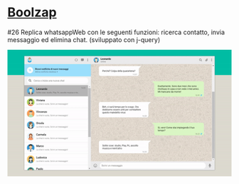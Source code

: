 <h1><a href="https://boolzapweb.netlify.app/">Boolzap</a></h1>
<p> #26 Replica whatsappWeb con le seguenti funzioni: ricerca contatto, invia messaggio ed elimina chat. (sviluppato con j-query) </p>
<img src="https://github.com/p-suero/js-html-css-boolzap/blob/master/img_readme/boolzap.gif" alt="">
